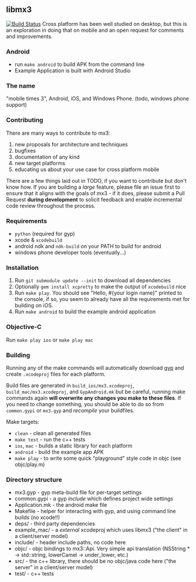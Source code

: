 ## libmx3
[![Build Status](https://travis-ci.org/libmx3/mx3.svg?branch=develop)](https://travis-ci.org/libmx3/mx3)
Cross platform has been well studied on desktop, but this is an exploration in doing that on mobile and an open request
for comments and improvements.

### Android
* run `make android` to build APK from the command line
* Example Application is built with Android Studio

### The name
"mobile times 3", Android, iOS, and Windows Phone. (todo, windows phone support)

### Contributing
There are many ways to contribute to mx3:

1. new proposals for architecture and techniques
1. bugfixes
1. documentation of any kind
1. new target platforms
1. educating us about your use case for cross platform mobile

There are a few things laid out in TODO, if you want to contribute but don't know how.  If you are building a _large_
feature, please file an issue first to ensure that it aligns with the goals of mx3 - if it does, please submit
a Pull Request **during development** to solicit feedback and enable incremental code review throughout the process.

### Requirements
* `python` (required for gyp)
* xcode & `xcodebuild`
* android ndk and `ndk-build` on your PATH to build for android
* windows phone developer tools (eventually...)

### Installation
1. Run `git submodule update --init` to download all dependencies
1. Optionally `gem install xcpretty` to make the output of `xcodebuild` nice
1. Run `make play`. You should see "Hello, #{your login name}" printed to the console, if so, you seem to already have
all the requirements met for building on iOS.
1. Run `make android` to build the example android application

### Objective-C
Run `make play ios` or `make play mac`

### Building

Running any of the make commands will automatically download [gyp](https://code.google.com/p/gyp/) and create
`.xcodeproj` files for each platform.

Build files are generated in `build_ios/mx3.xcodeproj`, `build_mac/mx3.xcodeproj`, and `GypAndroid.mk` but be careful,
running make commands again **will overwrite any changes you make to these files**. If you need to change something,
you should be able to do so from `common.gypi` or `mx3.gyp` and _recompile_ your buildfiles.

Make targets:
* `clean` - clean all generated files
* `make test` - run the c++ tests
* `ios`, `mac` - builds a static library for each platform
* `android` - build the example app APK
* `make play` - to write some quick "playground" style code in objc (see objc/play.m)

### Directory structure

* mx3.gyp - gyp meta-build file for per-target settings
* common.gypi - a gyp _include_ which defines project wide settings
* Application.mk - the android make file
* Makefile - helper for interacting with gyp, and using command line builds (no xcode!!)
* deps/ - third party dependencies
* example\_mac/ - a _external_ xcodeproj which uses libmx3 ("the client" in a client/server model)
* include/ - header include paths, no code here
* objc/ - objc bindings to mx3::Api. Very simple api translation (NSString * -> std::string, lowerCamel -> under_lower, etc.)
* src/ - the c++ library, there should be no objc/java code here ("the server" in a client/server model)
* test/ - c++ tests
